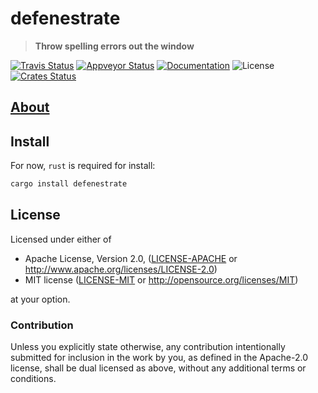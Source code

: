 # defenestrate

> **Throw spelling errors out the window**

[![Travis Status](https://travis-ci.org/crate-ci/defenestrate.svg?branch=master)](https://travis-ci.org/crate-ci/defenestrate)
[![Appveyor Status](https://ci.appveyor.com/api/projects/status/ngaynop65qg5sqpq/branch/master?svg=true)](https://ci.appveyor.com/project/epage/defenestrate/branch/master)
[![Documentation](https://img.shields.io/badge/docs-master-blue.svg)][Documentation]
![License](https://img.shields.io/crates/l/defenestrate.svg)
[![Crates Status](https://img.shields.io/crates/v/defenestrate.svg)](https://crates.io/crates/defenestrate)

## [About](docs/about.md)

## Install

For now, `rust` is required for install:

```bash
cargo install defenestrate
```

## License

Licensed under either of

 * Apache License, Version 2.0, ([LICENSE-APACHE](LICENSE-APACHE) or http://www.apache.org/licenses/LICENSE-2.0)
 * MIT license ([LICENSE-MIT](LICENSE-MIT) or http://opensource.org/licenses/MIT)

at your option.

### Contribution

Unless you explicitly state otherwise, any contribution intentionally
submitted for inclusion in the work by you, as defined in the Apache-2.0
license, shall be dual licensed as above, without any additional terms or
conditions.

[Crates.io]: https://crates.io/crates/defenestrate
[Documentation]: https://docs.rs/defenestrate
